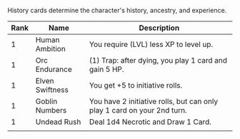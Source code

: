 History cards determine the character's history, ancestry, and experience.

| Rank | Name | Description |
| ---- | ---- | ---- |
| 1 | Human Ambition | You require (LVL) less XP to level up. |
| 1 | Orc Endurance | (1) Trap: after dying, you play 1 card and gain 5 HP. |
| 1 | Elven Swiftness | You get +5 to initiative rolls. |
| 1 | Goblin Numbers | You have 2 initiative rolls, but can only play 1 card on your 2nd turn. |
| 1 | Undead Rush | Deal 1d4 Necrotic and Draw 1 Card. |
|  |  |  |
